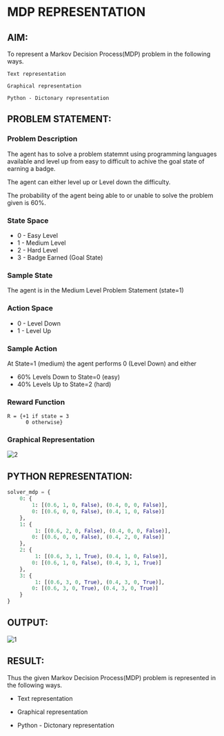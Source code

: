 # MDP REPRESENTATION

## AIM:
To represent a Markov Decision Process(MDP) problem in the following ways.
```
Text representation

Graphical representation

Python - Dictonary representation
```

## PROBLEM STATEMENT:

### Problem Description
The agent has to solve a problem statemnt using programming languages available and level up from easy to difficult to achive the goal state of earning a badge.

The agent can either level up or Level down the difficulty.

The probability of the agent being able to or unable to solve the problem given is 60%.

### State Space
- 0 - Easy Level
- 1 - Medium Level
- 2 - Hard Level
- 3 - Badge Earned (Goal State)

### Sample State
 The agent is in the Medium Level Problem Statement (state=1)

### Action Space
- 0 - Level Down
- 1 - Level Up

### Sample Action
At State=1 (medium) the agent performs 0 (Level Down) and either 
- 60% Levels Down to State=0 (easy)
- 40% Levels Up to State=2 (hard)

### Reward Function
```
R = {+1 if state = 3
      0 otherwise}
```

### Graphical Representation
![2](https://github.com/user-attachments/assets/4d0795f5-4f1b-47f4-bee0-1259150e6f64)

## PYTHON REPRESENTATION:
```py
solver_mdp = {
    0: {
        1: [(0.6, 1, 0, False), (0.4, 0, 0, False)],
        0: [(0.6, 0, 0, False), (0.4, 1, 0, False)]
    },
    1: {
         1: [(0.6, 2, 0, False), (0.4, 0, 0, False)],
        0: [(0.6, 0, 0, False), (0.4, 2, 0, False)]
    },
    2: {
         1: [(0.6, 3, 1, True), (0.4, 1, 0, False)],
        0: [(0.6, 1, 0, False), (0.4, 3, 1, True)]
    },
    3: {
         1: [(0.6, 3, 0, True), (0.4, 3, 0, True)],
        0: [(0.6, 3, 0, True), (0.4, 3, 0, True)]
    }
}
```

## OUTPUT:
![1](https://github.com/user-attachments/assets/d28757a3-6cca-4973-ba5a-a1f29aa1ed76)

## RESULT:
Thus the given Markov Decision Process(MDP) problem is represented in the following ways.

- Text representation

- Graphical representation

- Python - Dictonary representation

